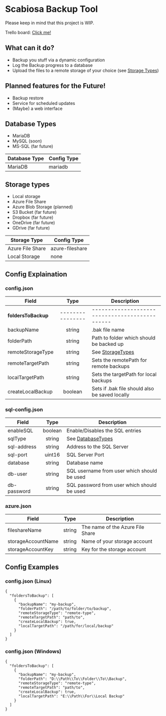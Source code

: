 # Scabiosa Backup Tool

Please keep in mind that this project is WIP.

Trello board: [Click me!](https://trello.com/b/6zWLE6Jm)

## What can it do?
- Backup you stuff via a dynamic configuration
- Log the Backup progress to a database 
- Upload the files to a remote storage of your choice (see [Storage Types](#storage-types))

## Planned features for the Future!
- Backup restore
- Service for scheduled updates
- (Maybe) a web interface

## Database Types
- MariaDB
- MySQL (soon)
- MS-SQL (far future)

| Database Type     | Config Type               |
|-------------------|---------------------------|
| MariaDB           | mariadb                   |


## Storage types
- Local storage 
- Azure File Share
- Azure Blob Storage (planned)
- S3 Bucket (far future)
- Dropbox (far future)
- OneDrive (far future)
- GDrive (far future)

| Storage Type            | Config Type              |
|-------------------------|--------------------------|
| Azure File Share        | azure-fileshare          |
| Local Storage           | none                     |


## Config Explaination

### config.json
| Field                 |       Type       | Description                                    |
|-----------------------|:----------------:|------------------------------------------------|
| **foldersToBackup**   | ---------------- | ---------------------------------------------- |
| backupName            |      string      | .bak file name                                 |
| folderPath            |      string      | Path to folder which should be backed up       |
| remoteStorageType     |      string      | See [StorageTypes](#storage-types)             |
| remoteTargetPath      |      string      | Sets the remotePath for remote backups         |
| localTargetPath       |      string      | Sets the targetPath for local backups          |
| createLocalBackup     |     boolean      | Sets if .bak file should also be saved locally |

### sql-config.json
| Field        |       Type       | Description                                    |
|--------------|:----------------:|------------------------------------------------|
| enableSQL    |     boolean      | Enable/Disables the SQL entries                |
| sqlType      |      string      | See [DatabaseTypes](#database-types)           |
| sql-address  |      string      | Address to the SQL Server                      |
| sql-port     |      uint16      | SQL Server Port                                |
| database     |      string      | Database name                                  |
| db-user      |      string      | SQL username from user which should be used    |
| db-password  |      string      | SQL password from user which should be used    |

### azure.json
| Field              |  Type  | Description                       |
|--------------------|:------:|-----------------------------------|
| fileshareName      | string | The name of the Azure File Share  |
| storageAccountName | string | Name of your storage account      |
| storageAccountKey  | string | Key for the storage account       |


## Config Examples

### config.json (Linux)
```
{
  "foldersToBackup": [
    {
      "backupName": "my-backup",
      "folderPath": "/path/to/folder/to/backup",
      "remoteStorageType": "remote-type",
      "remoteTargetPath": "path/to",
      "createLocalBackup": true,
      "localTargetPath": "/path/for/local/backup"
    }
  ]
}
```

### config.json (Windows)
```
{
  "foldersToBackup": [
    {
      "backupName": "my-backup",
      "folderPath": "D:\\Path\\To\\Folder\\To\\Backup",
      "remoteStorageType": "remote-type",
      "remoteTargetPath": "path/to",
      "createLocalBackup": true,
      "localTargetPath": "E:\\Path\\For\\Local Backup"
    }
  ]
}
```